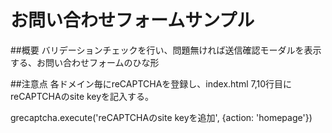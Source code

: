 # お問い合わせフォームサンプル

##概要
バリデーションチェックを行い、問題無ければ送信確認モーダルを表示する、お問い合わせフォームのひな形

##注意点
各ドメイン毎にreCAPTCHAを登録し、index.html 7,10行目にreCAPTCHAのsite keyを記入する。

  <script src='https://www.google.com/recaptcha/api.js?render=reCAPTCHAのsite keyを追加'></script>
  
  grecaptcha.execute('reCAPTCHAのsite keyを追加', {action: 'homepage'})
